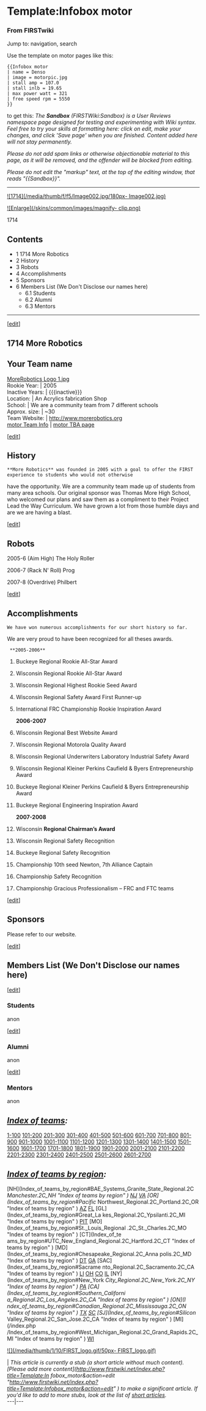 # Template:Infobox motor

### From FIRSTwiki

Jump to: navigation, search

Use the template on motor pages like this:

    
    
    {{Infobox motor
    | name = Denso
    | image = motorpic.jpg
    | stall amp = 107.0
    | stall inlb = 19.65
    | max power watt = 321
    | free speed rpm = 5550
    }}
    

to get this: _The **Sandbox** (FIRSTWiki:Sandbox) is a User Reviews namespace
page designed for testing and experimenting with Wiki syntax. Feel free to try
your skills at formatting here: click on edit, make your changes, and click
'Save page' when you are finished. Content added here will not stay
permanently._

_Please do not add spam links or otherwise objectionable material to this
page, as it will be removed, and the offender will be blocked from editing._

_Please do not edit the "markup" text, at the top of the editing window, that
reads "{{Sandbox}}"._

* * *

[![1714](/media/thumb/f/f5/Image002.jpg/180px-
Image002.jpg)](Image:Image002.jpg "1714" )

[![Enlarge](/skins/common/images/magnify-
clip.png)](Image:Image002.jpg "Enlarge" )

1714

## Contents

  * 1 1714 More Robotics
  * 2 History
  * 3 Robots
  * 4 Accomplishments
  * 5 Sponsors
  * 6 Members List (We Don't Disclose our names here)
    * 6.1 Students
    * 6.2 Alumni
    * 6.3 Mentors  
---  
  
[[edit](/index.php?title=FIRSTwiki:Sandbox&action=edit&section=1
"FIRSTwiki:Sandbox" )]

## 1714 More Robotics

Your Team name  
---  
[MoreRobotics Logo 1.jpg](/index.php?title=MoreRobotics_Logo_1.jpg&action=edit
"MoreRobotics Logo 1.jpg" )  
Rookie Year: | 2005  
Inactive Years: | {{{inactive}}}  
Location: | An Acrylics fabrication Shop  
School: | We are a community team from 7 different schools  
Approx. size: | ~30  
Team Website: | <http://www.morerobotics.org>  
[motor Team
Info](https://my.usfirst.org/myarea/index.lasso?page=teaminfo&team=Infobox
"https://my.usfirst.org/myarea/index.lasso?page=teaminfo&team=Infobox" ) |
[motor TBA page](http://www.thebluealliance.net/tbatv/team.php?team=Infobox
"http://www.thebluealliance.net/tbatv/team.php?team=Infobox" )  
  
  

[[edit](/index.php?title=FIRSTwiki:Sandbox&action=edit&section=2
"FIRSTwiki:Sandbox" )]

##  History

    **More Robotics** was founded in 2005 with a goal to offer the FIRST experience to students who would not otherwise 

have the opportunity. We are a community team made up of students from many
area schools. Our original sponsor was Thomas More High School, who welcomed
our plans and saw them as a compliment to their Project Lead the Way
Curriculum. We have grown a lot from those humble days and are we are having a
blast.

[[edit](/index.php?title=FIRSTwiki:Sandbox&action=edit&section=3
"FIRSTwiki:Sandbox" )]

##  Robots

2005-6 (Aim High) The Holy Roller

2006-7 (Rack N' Roll) Prog

2007-8 (Overdrive) Philbert

[[edit](/index.php?title=FIRSTwiki:Sandbox&action=edit&section=4
"FIRSTwiki:Sandbox" )]

##  Accomplishments

    We have won numerous accomplishments for our short history so far. 

We are very proud to have been recognized for all theses awards.

  

  

    

     **2005-2006**

  1. Buckeye Regional Rookie All-Star Award 
  2. Wisconsin Regional Rookie All-Star Award 
  3. Wisconsin Regional Highest Rookie Seed Award 
  4. Wisconsin Regional Safety Award First Runner-up 
  5. International FRC Championship Rookie Inspiration Award 

  

    

     **2006-2007**

  1. Wisconsin Regional Best Website Award 
  2. Wisconsin Regional Motorola Quality Award 
  3. Wisconsin Regional Underwriters Laboratory Industrial Safety Award 
  4. Wisconsin Regional Kleiner Perkins Caufield &amp; Byers Entrepreneurship Award 
  5. Buckeye Regional Kleiner Perkins Caufield &amp; Byers Entrepreneurship Award 
  6. Buckeye Regional Engineering Inspiration Award 

  

    

     **2007-2008**

  1. Wisconsin **Regional Chairman’s Award**
  2. Wisconsin Regional Safety Recognition 
  3. Buckeye Regional Safety Recognition 
  4. Championship 10th seed Newton, 7th Alliance Captain 
  5. Championship Safety Recognition 
  6. Championship Gracious Professionalism – FRC and FTC teams 

[[edit](/index.php?title=FIRSTwiki:Sandbox&action=edit&section=5
"FIRSTwiki:Sandbox" )]

##  Sponsors

Please refer to our website.

[[edit](/index.php?title=FIRSTwiki:Sandbox&action=edit&section=6
"FIRSTwiki:Sandbox" )]

##  Members List (We Don't Disclose our names here)

[[edit](/index.php?title=FIRSTwiki:Sandbox&action=edit&section=7
"FIRSTwiki:Sandbox" )]

###  Students

anon

[[edit](/index.php?title=FIRSTwiki:Sandbox&action=edit&section=8
"FIRSTwiki:Sandbox" )]

###  Alumni

anon

[[edit](/index.php?title=FIRSTwiki:Sandbox&action=edit&section=9
"FIRSTwiki:Sandbox" )]

###  Mentors

anon

_[Index of teams](Index_of_teams "Index of teams" ):_  
---  
  
[1-100](Index_of_teams#1-100 "Index of teams" )
[101-200](Index_of_teams#101-200 "Index of teams" )
[201-300](Index_of_teams#201-300 "Index of teams" )
[301-400](Index_of_teams#301-400 "Index of teams" )
[401-500](Index_of_teams#401-500 "Index of teams" )
[501-600](Index_of_teams#501-600 "Index of teams" )
[601-700](Index_of_teams#601-700 "Index of teams" )
[701-800](Index_of_teams#701-800 "Index of teams" )
[801-900](Index_of_teams#801-900 "Index of teams" )
[901-1000](Index_of_teams#901-1000 "Index of teams" )
[1001-1100](Index_of_teams#1001-1100 "Index of teams" )
[1101-1200](Index_of_teams#1101-1200 "Index of teams" )
[1201-1300](Index_of_teams#1201-1300 "Index of teams" )
[1301-1400](Index_of_teams#1301-1400 "Index of teams" )
[1401-1500](Index_of_teams#1401-1500 "Index of teams" )
[1501-1600](Index_of_teams#1501-1600 "Index of teams" )
[1601-1700](Index_of_teams#1601-1700 "Index of teams" )
[1701-1800](Index_of_teams#1701-1800 "Index of teams" )
[1801-1900](Index_of_teams#1801-1900 "Index of teams" )
[1901-2000](Index_of_teams#1901-2000 "Index of teams" )
[2001-2100](Index_of_teams#2001-2100 "Index of teams" )
[2101-2200](Index_of_teams#2101-2200 "Index of teams" )
[2201-2300](Index_of_teams#2201-2300 "Index of teams" )
[2301-2400](Index_of_teams#2301-2400 "Index of teams" )
[2401-2500](Index_of_teams#2401-2500 "Index of teams" )
[2501-2600](Index_of_teams#2501-2600 "Index of teams" )
[2601-2700](Index_of_teams#2601-2700 "Index of teams" )  
  
_[Index of teams by region](Index_of_teams_by_region "Index of
teams by region" ):_  
---  
  
[NH](Index_of_teams_by_region#BAE_Systems_Granite_State_Regional.2C
_Manchester.2C_NH "Index of teams by region" )
[NJ](Index_of_teams_by_region#New_Jersey_Regional.2C_Trenton.2C_NJ
"Index of teams by region" )
[VA](Index_of_teams_by_region#NASA.2FVCU_Regional.2C_Richmond.2C_VA
"Index of teams by region" ) [OR](Index_of_teams_by_region#Pacific_
Northwest_Regional.2C_Portland.2C_OR "Index of teams by region" )
[AZ](Index_of_teams_by_region#Arizona_Regional.2C_Phoenix.2C_AZ
"Index of teams by region" )
[FL](Index_of_teams_by_region#Florida_Regional.2C_Orlando.2C_FL
"Index of teams by region" ) [GL](Index_of_teams_by_region#Great_La
kes_Regional.2C_Ypsilanti.2C_MI "Index of teams by region" ) [PIT](
Index_of_teams_by_region#Pittsburgh_Regional.2C_Pittsburgh.2C_PA "Index of
teams by region" ) [MO](Index_of_teams_by_region#St._Louis_Regional
.2C_St._Charles.2C_MO "Index of teams by region" ) [CT](Index_of_te
ams_by_region#UTC_New_England_Regional.2C_Hartford.2C_CT "Index of teams by
region" ) [MD](Index_of_teams_by_region#Chesapeake_Regional.2C_Anna
polis.2C_MD "Index of teams by region" )
[DT](Index_of_teams_by_region#Detroit_Regional.2C_Detroit.2C_MI
"Index of teams by region" )
[GA](Index_of_teams_by_region#Peachtree_Regional.2C_Duluth.2C_GA
"Index of teams by region" ) [SAC](Index_of_teams_by_region#Sacrame
nto_Regional.2C_Sacramento.2C_CA "Index of teams by region" ) [LI](
Index_of_teams_by_region#SBPLI_Long_Island_Regional.2C_Brentwood.2C_NY "Index
of teams by region" )
[OH](Index_of_teams_by_region#Buckeye_Regional.2C_Cleveland.2C_OH
"Index of teams by region" )
[CO](Index_of_teams_by_region#Colorado_Regional.2C_Denver.2C_CO
"Index of teams by region" )
[IL](Index_of_teams_by_region#Midwest_Regional.2C_Evanston.2C_IL
"Index of teams by region" ) [NY](Index_of_teams_by_region#New_York
_City_Regional.2C_New_York.2C_NY "Index of teams by region" ) [PA](
Index_of_teams_by_region#Philadelphia_Regional.2C_Philadelphia.2C_PA "Index of
teams by region" ) [CA](Index_of_teams_by_region#Southern_Californi
a_Regional.2C_Los_Angeles.2C_CA "Index of teams by region" ) [ON](I
ndex_of_teams_by_region#Canadian_Regional.2C_Mississauga.2C_ON "Index of teams
by region" )
[TX](Index_of_teams_by_region#Lone_Star_Regional.2C_Houston.2C_TX
"Index of teams by region" )
[SC](Index_of_teams_by_region#Palmetto_Regional.2C_Columbia.2C_SC
"Index of teams by region" ) [SJ](Index_of_teams_by_region#Silicon_
Valley_Regional.2C_San_Jose.2C_CA "Index of teams by region" ) [MI](/index.php
/Index_of_teams_by_region#West_Michigan_Regional.2C_Grand_Rapids.2C_MI "Index
of teams by region" )
[WI](Index_of_teams_by_region#Wisconsin_Regional.2C_Milwaukee.2C_WI
"Index of teams by region" )  
  
[![](/media/thumb/1/10/FIRST_logo.gif/50px-
FIRST_logo.gif)](Image:FIRST_logo.gif "" )

|  _This article is currently a stub (a short article without much content).
[Please add more content](http://www.firstwiki.net/index.php?title=Template:In
fobox_motor&action=edit
"http://www.firstwiki.net/index.php?title=Template:Infobox_motor&action=edit"
) to make a significant article. If you'd like to add to more stubs, look at
the list of [short articles](Special:Shortpages
"Special:Shortpages" )._  
---|---  
  
